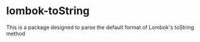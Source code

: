 # lombok-toString
This is a package designed to parse the default format of Lombok's toString method 
